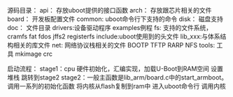 源码目录：
	api：	存放uboot提供的接口函数
	arch：	存放跟芯片相关的文件
	board：	开发板配置文件
	common:	uboot命令行下支持的命令
	disk：	磁盘支持
	doc：	文件目录
	drivers:设备驱动程序
	examples例程
	fs:	支持的文件系统，cramfs fat fdos jffs2 registerfs
	include:uboot使用到的头文件
	lib_xxx:与体系结构相关的库文件
	net:	网络协议栈相关的文件 BOOTP TFTP RARP NFS
	tools:	工具 mkimage crc

启动流程：
	stage1：cpu 硬件初始化，汇编实现，加载U-Boot到RAM空间 设置堆栈 跳转到stage2
	stage2：一般主函数是lib_arm/board.c中的start_armboot。
		调用一系列的初始化函数
		将内核从flash复制到ram中
		进入uboot命令行
		调用内核

